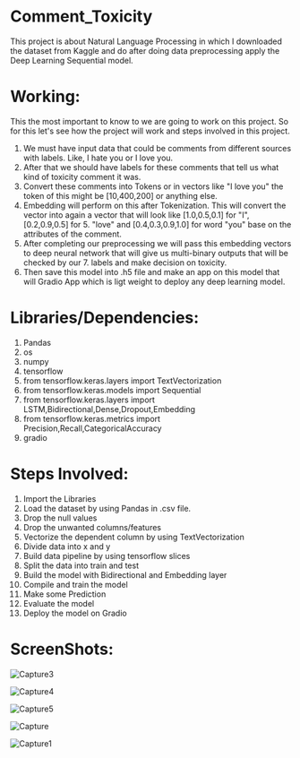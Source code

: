 # Comment_Toxicity
This project is about Natural Language Processing in which I downloaded the dataset from Kaggle and do after doing data preprocessing apply the Deep Learning Sequential model.
  
# Working:
This the most important to know to we are going to work on this project. So for this let's see how the project will work and steps involved in this project.
 
1. We must have input data that could be comments from different sources with labels. Like, I hate you or I love you.
2. After that we should have labels for these comments that tell us what kind of toxicity comment it was.
3. Convert these comments into Tokens or in vectors like "I love you" the token of this might be [10,400,200] or anything else.
4. Embedding will perform on this after Tokenization. This will convert the vector into again a vector that will look like [1.0,0.5,0.1] for "I", [0.2,0.9,0.5] for 5. "love" and [0.4,0.3,0.9,1.0] for word "you" base on the attributes of the comment.
6. After completing our preprocessing we will pass this embedding vectors to deep neural network that will give us multi-binary outputs that will be checked by our 7. labels and make decision on toxicity.
8. Then save this model into .h5 file and make an app on this model that will Gradio App which is ligt weight to deploy any deep learning model.

# Libraries/Dependencies:

1. Pandas
2. os
3. numpy
4. tensorflow
5. from tensorflow.keras.layers import TextVectorization
6. from tensorflow.keras.models import Sequential
7. from tensorflow.keras.layers import LSTM,Bidirectional,Dense,Dropout,Embedding
8. from tensorflow.keras.metrics import Precision,Recall,CategoricalAccuracy
9. gradio
 
# Steps Involved:
1. Import the Libraries
2. Load the dataset by using Pandas in .csv file.
3. Drop the null values
4. Drop the unwanted columns/features
5. Vectorize the dependent column by using TextVectorization
6. Divide data into x and y
7. Build data pipeline by using tensorflow slices
8. Split the data into train and test
9. Build the model with Bidirectional and Embedding layer
10. Compile and train the model
11. Make some Prediction
12. Evaluate the model
13. Deploy the model on Gradio


# ScreenShots:
![Capture3](https://github.com/whoisusmanali/Comment_Toxicity/assets/104086680/04d3aca4-68f6-4129-89c6-a7b09b0965a6)


![Capture4](https://github.com/whoisusmanali/Comment_Toxicity/assets/104086680/75a329bc-3cc9-4c87-ba0f-6cb358087158)

![Capture5](https://github.com/whoisusmanali/Comment_Toxicity/assets/104086680/3633726c-b855-49ea-9b26-a9fb7039a8a6)

![Capture](https://github.com/whoisusmanali/Comment_Toxicity/assets/104086680/ddcb9565-06f5-4c62-bf3b-c0b1824a2116)

![Capture1](https://github.com/whoisusmanali/Comment_Toxicity/assets/104086680/b2775110-c560-409e-a9d7-bbbbf277902d)

